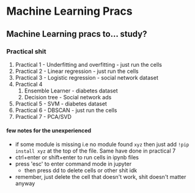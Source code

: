 # Machine Learning Pracs
## Machine Learning pracs to... study?

### Practical shit
1. Practical 1 - Underfitting and overfitting - just run the cells
2. Practical 2 - Linear regression - just run the cells
3. Practical 3 - Logistic regression - social network dataset
4. Practical 4 
    1. Ensemble Learner - diabetes dataset
    2. Decision tree - Social network ads
5. Practical 5 - SVM - diabetes dataset
6. Practical 6 - DBSCAN - just run the cells
7. Practical 7 - PCA/SVD 
#### few notes for the unexperienced 
- if some module is missing i.e no module found `xyz` then just add `!pip install xyz` at the top of the file. Same have done in practical 7
- ctrl+enter or shift+enter to run cells in ipynb files
- press 'esc' to enter command mode in jupyter 
    - then press dd to delete cells or other shit idk
- remember, just delete the cell that doesn't work, shit doesn't matter anyway
